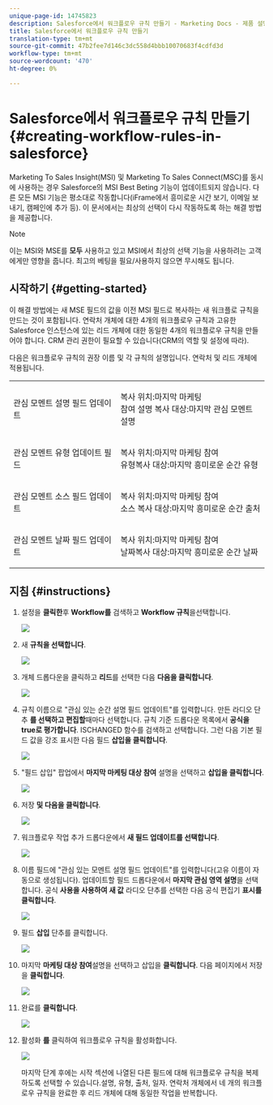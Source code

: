 ```yaml
---
unique-page-id: 14745823
description: Salesforce에서 워크플로우 규칙 만들기 - Marketing Docs - 제품 설명서
title: Salesforce에서 워크플로우 규칙 만들기
translation-type: tm+mt
source-git-commit: 47b2fee7d146c3dc558d4bbb10070683f4cdfd3d
workflow-type: tm+mt
source-wordcount: '470'
ht-degree: 0%

---
```



# Salesforce에서 워크플로우 규칙 만들기 {#creating-workflow-rules-in-salesforce}

Marketing To Sales Insight(MSI) 및 Marketing To Sales Connect(MSC)를 동시에 사용하는 경우 Salesforce의 MSI Best Beting 기능이 업데이트되지 않습니다. 다른 모든 MSI 기능은 평소대로 작동합니다(iFrame에서 흥미로운 시간 보기, 이메일 보내기, 캠페인에 추가 등). 이 문서에서는 최상의 선택이 다시 작동하도록 하는 해결 방법을 제공합니다.

>[!NOTE]
>
>이는 MSI와 MSE를 **모두** 사용하고 있고 MSI에서 최상의 선택 기능을 사용하려는 고객에게만 영향을 줍니다. 최고의 베팅을 필요/사용하지 않으면 무시해도 됩니다.

## 시작하기 {#getting-started}

이 해결 방법에는 새 MSE 필드의 값을 이전 MSI 필드로 복사하는 새 워크플로 규칙을 만드는 것이 포함됩니다. 연락처 개체에 대한 4개의 워크플로우 규칙과 고유한 Salesforce 인스턴스에 있는 리드 개체에 대한 동일한 4개의 워크플로우 규칙을 만들어야 합니다. CRM 관리 권한이 필요할 수 있습니다(CRM의 역할 및 설정에 따라).

다음은 워크플로우 규칙의 권장 이름 및 각 규칙의 설명입니다. 연락처 및 리드 개체에 적용됩니다.

<table> 
 <colgroup> 
  <col> 
  <col> 
 </colgroup> 
 <tbody> 
  <tr> 
   <td>관심 모멘트 설명 필드 업데이트</td> 
   <td><p>복사 위치:마지막 마케팅<br>참여 설명 복사 대상:마지막 관심 모멘트 설명</p></td> 
  </tr> 
  <tr> 
   <td>관심 모멘트 유형 업데이트 필드</td> 
   <td><p>복사 위치:마지막 마케팅 참여<br>유형복사 대상:마지막 흥미로운 순간 유형</p></td> 
  </tr> 
  <tr> 
   <td>관심 모멘트 소스 필드 업데이트</td> 
   <td><p>복사 위치:마지막 마케팅 참여<br>소스 복사 대상:마지막 흥미로운 순간 출처</p></td> 
  </tr> 
  <tr> 
   <td>관심 모멘트 날짜 필드 업데이트</td> 
   <td><p>복사 위치:마지막 마케팅 참여<br>날짜복사 대상:마지막 흥미로운 순간 날짜</p></td> 
  </tr> 
 </tbody> 
</table>

## 지침 {#instructions}

1. 설정을 **클릭한**&#x200B;후 **Workflow를** 검색하고 **Workflow 규칙**&#x200B;을선택합니다.

   ![](assets/one-1.png)

1. 새 **규칙을 선택합니다**.

   ![](assets/two-1.png)

1. 개체 드롭다운을 클릭하고 **리드**&#x200B;를 선택한 다음 **다음을 클릭합니다**.

   ![](assets/three-1.png)

1. 규칙 이름으로 &quot;관심 있는 순간 설명 필드 업데이트&quot;를 입력합니다. 만든 라디오 단추 **를 선택하고 편집할**&#x200B;때마다 선택합니다. 규칙 기준 드롭다운 목록에서 **공식을 true로 평가합니다**. ISCHANGED 함수를 검색하고 선택합니다. 그런 다음 기본 필드 값을 강조 표시한 다음 필드 **삽입을 클릭합니다**.

   ![](assets/four-1.png)

1. &quot;필드 삽입&quot; 팝업에서 **마지막 마케팅 대상 참여** 설명을 선택하고 **삽입을 클릭합니다**.

   ![](assets/five-1.png)

1. 저장 **및 다음을 클릭합니다**.

   ![](assets/6.png)

1. 워크플로우 작업 추가 드롭다운에서 **새 필드 업데이트를 선택합니다**.

   ![](assets/seven.png)

1. 이름 필드에 &quot;관심 있는 모멘트 설명 필드 업데이트&quot;를 입력합니다(고유 이름이 자동으로 생성됩니다). 업데이트할 필드 드롭다운에서 **마지막 관심 영역 설명**&#x200B;을 선택합니다. 공식 **사용을 사용하여 새 값** 라디오 단추를 선택한 다음 공식 편집기 **표시를 클릭합니다**.

   ![](assets/eight.png)

1. 필드 **삽입** 단추를 클릭합니다.

   ![](assets/9a.png)

1. 마지막 **마케팅 대상 참여**&#x200B;설명을 선택하고 삽입을 **클릭합니다**. 다음 페이지에서 저장을 **클릭합니다**.

   ![](assets/nine.png)

1. 완료를 **클릭합니다**.

   ![](assets/twelve.png)

1. 활성화 **를** 클릭하여 워크플로우 규칙을 활성화합니다.

   ![](assets/thirteen.png)

   마지막 단계 후에는 시작 섹션에 나열된 다른 필드에 대해 워크플로우 규칙을 복제하도록 선택할 수 있습니다.설명, 유형, 출처, 일자. 연락처 개체에서 네 개의 워크플로우 규칙을 완료한 후 리드 개체에 대해 동일한 작업을 반복합니다.

